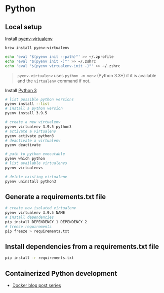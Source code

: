 # Python

## Local setup

Install [pyenv-virtualenv](https://github.com/pyenv/pyenv-virtualenv)
```sh
brew install pyenv-virtualenv

echo 'eval "$(pyenv init --path)"' >> ~/.zprofile
echo 'eval "$(pyenv init -)"' >> ~/.zshrc
echo 'eval "$(pyenv virtualenv-init -)"' >> ~/.zshrc
```

> `pyenv-virtualenv` uses `python -m venv` (Python 3.3+) if it is available and the `virtualenv` command if not.

Install [Python 3]()
```sh
# list possible python versions
pyenv install --list
# install a python version
pyenv install 3.9.5

# create a new virtualenv
pyenv virtualenv 3.9.5 python3
# activate a virtualenv
pyenv activate python3
# deactivate a virtualenv
pyenv deactivate

# path to python executable
pyenv which python
# list available virtualenvs
pyenv virtualenvs

# delete existing virtualenv
pyenv uninstall python3
```

## Generate a requirements.txt file

```sh
# create new isolated virtualenv
pyenv virtualenv 3.9.5 NAME
# install dependencies 
pip install DEPENDENCY_1 DEPENDENCY_2
# freeze requirements
pip freeze > requirements.txt
```

## Install dependencies from a requirements.txt file

```sh
pip install -r requirements.txt
```

## Containerized Python development

- [Docker blog post series](https://www.docker.com/blog/tag/python-env-series/)